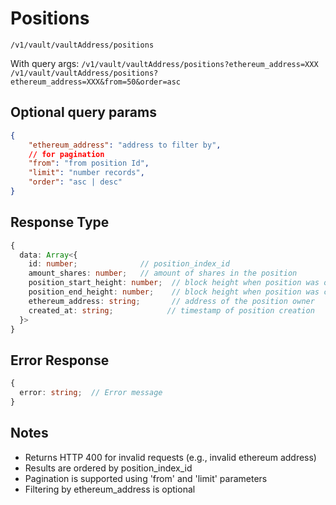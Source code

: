 # Positions
`/v1/vault/vaultAddress/positions` 

With query args:
`/v1/vault/vaultAddress/positions?ethereum_address=XXX`
`/v1/vault/vaultAddress/positions?ethereum_address=XXX&from=50&order=asc` 

## Optional query params
```json
{
	"ethereum_address": "address to filter by",
	// for pagination
	"from": "from position Id",
	"limit": "number records",
	"order": "asc | desc"
}
```

## Response Type
```typescript
{
  data: Array<{
    id: number;              // position_index_id
    amount_shares: number;   // amount of shares in the position
    position_start_height: number;  // block height when position was opened
    position_end_height: number;    // block height when position was closed (if applicable)
    ethereum_address: string;       // address of the position owner
    created_at: string;            // timestamp of position creation
  }>
}
```

## Error Response
```typescript
{
  error: string;  // Error message
}
```

## Notes
- Returns HTTP 400 for invalid requests (e.g., invalid ethereum address)
- Results are ordered by position_index_id
- Pagination is supported using 'from' and 'limit' parameters
- Filtering by ethereum_address is optional



